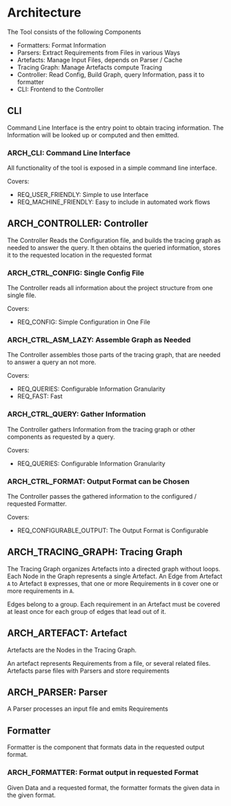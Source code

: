 # Architecture

The Tool consists of the following Components

*   Formatters:     Format Information
*   Parsers:        Extract Requirements from Files in various Ways
*   Artefacts:      Manage Input Files, depends on Parser / Cache
*   Tracing Graph:  Manage Artefacts compute Tracing
*   Controller:     Read Config, Build Graph, query Information, pass it to
                    formatter
*   CLI:            Frontend to the Controller




## CLI


Command Line Interface is the entry point to obtain tracing information. The
Information will be looked up or computed and then emitted.

### ARCH_CLI: Command Line Interface

All functionality of the tool is exposed in a simple command line interface.

Covers:
*  REQ_USER_FRIENDLY: Simple to use Interface
*  REQ_MACHINE_FRIENDLY: Easy to include in automated work flows

## ARCH_CONTROLLER: Controller

The Controller Reads the Configuration file, and builds the tracing graph as
needed to answer the query. It then obtains the queried information, stores it
to the requested location in the requested format


### ARCH_CTRL_CONFIG: Single Config File

The Controller reads all information about the project structure from one single
file.

Covers:
*   REQ_CONFIG: Simple Configuration in One File


### ARCH_CTRL_ASM_LAZY: Assemble Graph as Needed

The Controller assembles those parts of the tracing graph, that are needed to
answer a query an not more.

Covers:
*   REQ_QUERIES: Configurable Information Granularity
*   REQ_FAST: Fast

### ARCH_CTRL_QUERY: Gather Information

The Controller gathers Information from the tracing graph or other components as
requested by a query.

Covers:
*   REQ_QUERIES: Configurable Information Granularity

### ARCH_CTRL_FORMAT: Output Format can be Chosen

The Controller passes the gathered information to the configured / requested
Formatter.

Covers:
*   REQ_CONFIGURABLE_OUTPUT: The Output Format is Configurable


## ARCH_TRACING_GRAPH: Tracing Graph

The Tracing Graph organizes Artefacts into a directed graph without loops.
Each Node in the Graph represents a single Artefact. An Edge from Artefact `A`
to Artefact `B` expresses, that one or more Requirements in `B` cover one or
more requirements in `A`.

Edges belong to a group. Each requirement in an Artefact must be covered at
least once for each group of edges that lead out of it.



## ARCH_ARTEFACT: Artefact

Artefacts are the Nodes in the Tracing Graph.

An artefact represents Requirements from a file, or several related files.
Artefacts parse files with Parsers and store requirements

## ARCH_PARSER: Parser

A Parser processes an input file and emits Requirements


## Formatter

Formatter is the component that formats data in the requested output format.

### ARCH_FORMATTER: Format output in requested Format

Given Data and a requested format, the formatter formats the given data in the
given format.
